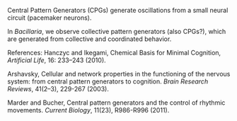 Central Pattern Generators (CPGs) generate oscillations from a small neural circuit (pacemaker neurons).

In _Bacillaria_, we observe collective pattern generators (also CPGs?), which are generated from collective and coordinated behavior.

References:
Hanczyc and Ikegami, Chemical Basis for Minimal Cognition, _Artificial Life_, 16: 233–243 (2010).

Arshavsky, Cellular and network properties in the functioning of the nervous system: from central pattern generators to cognition. _Brain Research Reviews_, 41(2–3), 229-267 (2003).

Marder and Bucher, Central pattern generators and the control of rhythmic movements. _Current Biology_, 11(23), R986-R996 (2011).




